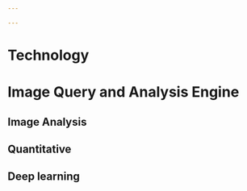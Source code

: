 ```yaml
---

---
```


# Technology

# Image Query and Analysis Engine

## Image Analysis

## Quantitative

## Deep learning
